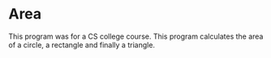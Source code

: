 # Area
This program was for a CS college course. This program calculates the area of a circle, a rectangle and finally a triangle.